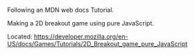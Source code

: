 Following an MDN web docs Tutorial.

Making a 2D breakout game using pure JavaScript.

Located:
https://developer.mozilla.org/en-US/docs/Games/Tutorials/2D_Breakout_game_pure_JavaScript
